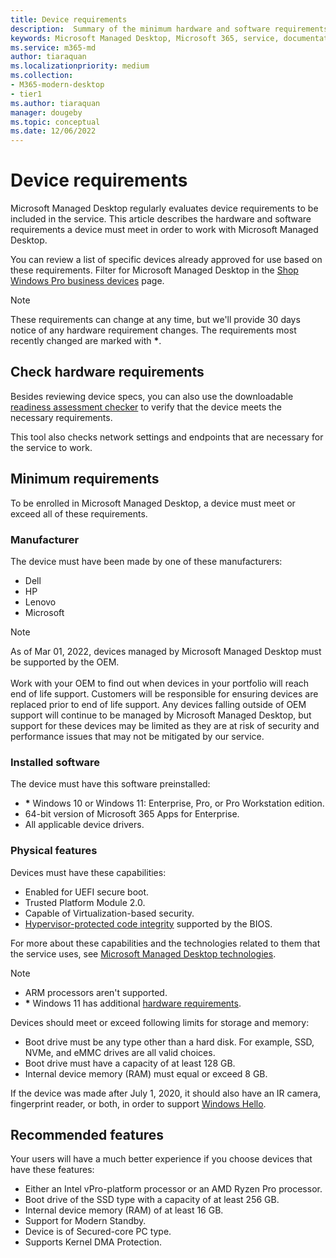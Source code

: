 ```yaml
---
title: Device requirements
description:  Summary of the minimum hardware and software requirements for devices to work with Microsoft Managed Desktop
keywords: Microsoft Managed Desktop, Microsoft 365, service, documentation
ms.service: m365-md
author: tiaraquan
ms.localizationpriority: medium
ms.collection: 
- M365-modern-desktop
- tier1
ms.author: tiaraquan
manager: dougeby
ms.topic: conceptual
ms.date: 12/06/2022
---
```


# Device requirements

Microsoft Managed Desktop regularly evaluates device requirements to be included in the service. This article describes the hardware and software requirements a device must meet in order to work with Microsoft Managed Desktop.

You can review a list of specific devices already approved for use based on these requirements. Filter for Microsoft Managed Desktop in the [Shop Windows Pro business devices](https://www.microsoft.com/windows/business/devices) page.

> [!NOTE]
> These requirements can change at any time, but we'll provide 30 days notice of any hardware requirement changes. The requirements most recently changed are marked with <b>\*</b>.

## Check hardware requirements

Besides reviewing device specs, you can also use the downloadable [readiness assessment checker](../prepare/readiness-assessment-downloadable.md) to verify that the device meets the necessary requirements.

This tool also checks network settings and endpoints that are necessary for the service to work.

## Minimum requirements

To be enrolled in Microsoft Managed Desktop, a device must meet or exceed all of these requirements.

### Manufacturer

The device must have been made by one of these manufacturers:

- Dell
- HP
- Lenovo
- Microsoft

> [!NOTE]
> As of Mar 01, 2022, devices managed by Microsoft Managed Desktop must be supported by the OEM.<br><br>Work with your OEM to find out when devices in your portfolio will reach end of life support. Customers will be responsible for ensuring devices are replaced prior to end of life support. Any devices falling outside of OEM support will continue to be managed by Microsoft Managed Desktop, but support for these devices may be limited as they are at risk of security and performance issues that may not be mitigated by our service.
</b>

### Installed software

The device must have this software preinstalled:

- <b>\*</b> Windows 10 or Windows 11: Enterprise, Pro, or Pro Workstation edition.
- 64-bit version of Microsoft 365 Apps for Enterprise.
- All applicable device drivers.

### Physical features

Devices must have these capabilities:

- Enabled for UEFI secure boot.
- Trusted Platform Module 2.0.
- Capable of Virtualization-based security.
- [Hypervisor-protected code integrity](/windows-hardware/drivers/bringup/device-guard-and-credential-guard) supported by the BIOS.

For more about these capabilities and the technologies related to them that the service uses, see [Microsoft Managed Desktop technologies](../overview/operating-system.md).

> [!NOTE]
>- ARM processors aren't supported.
>- <b>\*</b> Windows 11 has additional [hardware requirements](/windows/whats-new/windows-11-requirements).

Devices should meet or exceed following limits for storage and memory:

- Boot drive must be any type other than a hard disk. For example, SSD, NVMe, and eMMC drives are all valid choices.
- Boot drive must have a capacity of at least 128 GB.
- Internal device memory (RAM) must equal or exceed 8 GB.

If the device was made after July 1, 2020, it should also have an IR camera, fingerprint reader, or both, in order to support [Windows Hello](/windows-hardware/design/device-experiences/windows-hello-enhanced-sign-in-security).

## Recommended features

Your users will have a much better experience if you choose devices that have these features:

- Either an Intel vPro-platform processor or an AMD Ryzen Pro processor.
- Boot drive of the SSD type with a capacity of at least 256 GB.
- Internal device memory (RAM) of at least 16 GB.
- Support for Modern Standby.
- Device is of Secured-core PC type.
- Supports Kernel DMA Protection.
